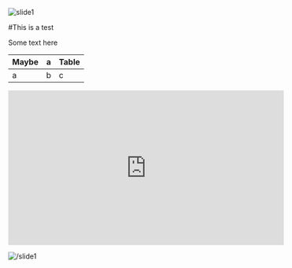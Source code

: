 ![slide1](slidestart://?name=test&type=text)

#This is a test

Some text here

|Maybe|a|Table|
|---|---|---|
|a|b|c|

<iframe width="560" height="315" src="https://www.youtube.com/embed/vw2nTpLFof8" frameborder="0" allowfullscreen></iframe>

![/slide1](slideend:://)
